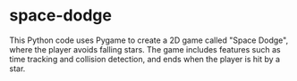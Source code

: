 # space-dodge
This Python code uses Pygame to create a 2D game called "Space Dodge", where the player avoids falling stars. The game includes features such as time tracking and collision detection, and ends when the player is hit by a star.
